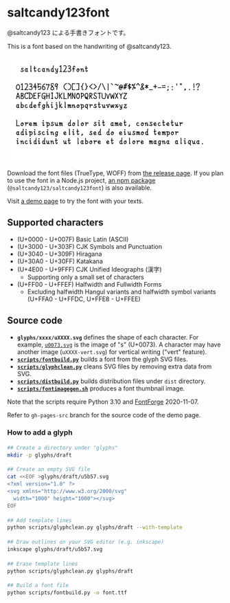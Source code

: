 # saltcandy123font

@saltcandy123 による手書きフォントです。

This is a font based on the handwriting of @saltcandy123.

![A font image of saltcandy123font.](fontimage.png)

Download the font files (TrueType, WOFF) from [the release page](https://github.com/saltcandy123/saltcandy123font/releases/latest).
If you plan to use the font in a Node.js project, [an npm package](https://www.npmjs.com/package/@saltcandy123/saltcandy123font) (`@saltcandy123/saltcandy123font`) is also available.

Visit [a demo page](https://saltcandy123.github.io/saltcandy123font/) to try the font with your texts.

## Supported characters

- (U+0000 - U+007F) Basic Latin (ASCII)
- (U+3000 - U+303F) CJK Symbols and Punctuation
- (U+3040 - U+309F) Hiragana
- (U+30A0 - U+30FF) Katakana
- (U+4E00 - U+9FFF) CJK Unified Ideographs (漢字)
  - Supporting only a small set of characters
- (U+FF00 - U+FFEF) Halfwidth and Fullwidth Forms
  - Excluding halfwidth Hangul variants and halfwidth symbol variants (U+FFA0 - U+FFDC, U+FFE8 - U+FFEE)

## Source code

- **`glyphs/xxxx/uXXXX.svg`** defines the shape of each character. For example, [`u0073.svg`](glyphs/basic-latin/u0073.svg) is the image of "s" (U+0073). A character may have another image (`uXXXX-vert.svg`) for vertical writing ("vert" feature).
- **[`scripts/fontbuild.py`](scripts/fontbuild.py)** builds a font from the glyph SVG files.
- **[`scripts/glyphclean.py`](scripts/glyphclean.py)** cleans SVG files by removing extra data from SVG.
- **[`scripts/distbuild.py`](scripts/distbuild.py)** builds distribution files under `dist` directory.
- **[`scripts/fontimagegen.sh`](scripts/fontimagegen.sh)** produces a font thumbnail image.

Note that the scripts require Python 3.10 and [FontForge](https://fontforge.org/) 2020-11-07.

Refer to `gh-pages-src` branch for the source code of the demo page.

### How to add a glyph

```bash
## Create a directory under "glyphs"
mkdir -p glyphs/draft

## Create an empty SVG file
cat <<EOF >glyphs/draft/u5b57.svg
<?xml version="1.0" ?>
<svg xmlns="http://www.w3.org/2000/svg"
  width="1000" height="1000"></svg>
EOF

## Add template lines
python scripts/glyphclean.py glyphs/draft --with-template

## Draw outlines on your SVG editor (e.g. inkscape)
inkscape glyphs/draft/u5b57.svg

## Erase template lines
python scripts/glyphclean.py glyphs/draft

## Build a font file
python scripts/fontbuild.py -o font.ttf
```

